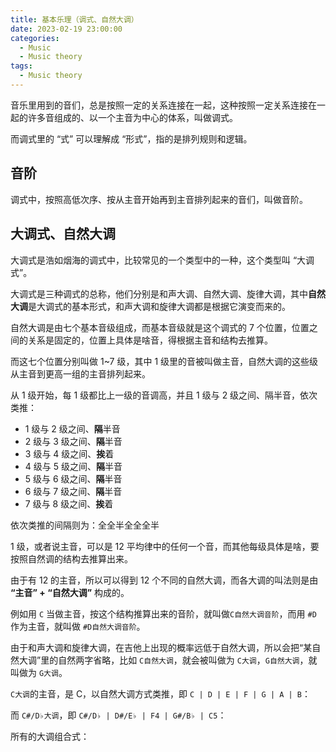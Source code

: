 ```yaml
---
title: 基本乐理（调式、自然大调）
date: 2023-02-19 23:00:00
categories:
  - Music
  - Music theory
tags:
  - Music theory
---
```


音乐里用到的音们，总是按照一定的关系连接在一起，这种按照一定关系连接在一起的许多音组成的、以一个主音为中心的体系，叫做调式。

而调式里的 “式” 可以理解成 “形式”，指的是排列规则和逻辑。

## 音阶

调式中，按照高低次序、按从主音开始再到主音排列起来的音们，叫做音阶。

## 大调式、自然大调

大调式是浩如烟海的调式中，比较常见的一个类型中的一种，这个类型叫 “大调式”。

大调式是三种调式的总称，他们分别是和声大调、自然大调、旋律大调，其中**自然大调**是大调式的基本形式，和声大调和旋律大调都是根据它演变而来的。

<!-- more -->

自然大调是由七个基本音级组成，而基本音级就是这个调式的 7 个位置，位置之间的关系是固定的，位置上具体是啥音，得根据主音和结构去推算。

而这七个位置分别叫做 1~7 级，其中 1 级里的音被叫做主音，自然大调的这些级从主音到更高一组的主音排列起来。

<hairy-image src="https://pic.imgdb.cn/item/63f23ea8f144a01007547db7.jpg" />

从 1 级开始，每 1 级都比上一级的音调高，并且 1 级与 2 级之间、隔半音，依次类推：

<hairy-image src="https://pic.imgdb.cn/item/63f23f35f144a0100755344c.jpg" />

- 1 级与 2 级之间、**隔**半音
- 2 级与 3 级之间、**隔**半音
- 3 级与 4 级之间、**挨**着
- 4 级与 5 级之间、**隔**半音
- 5 级与 6 级之间、**隔**半音
- 6 级与 7 级之间、**隔**半音
- 7 级与 8 级之间、**挨**着

依次类推的间隔则为：全全半全全全半

1 级，或者说主音，可以是 12 平均律中的任何一个音，而其他每级具体是啥，要按照自然调的结构去推算出来。

由于有 12 的主音，所以可以得到 12 个不同的自然大调，而各大调的叫法则是由 **“主音” + “自然大调”** 构成的。

例如用 `C` 当做主音，按这个结构推算出来的音阶，就叫做`C自然大调音阶`，而用 `#D` 作为主音，就叫做 `#D自然大调音阶`。

<hairy-image style="max-width: 600px" src="https://pic.imgdb.cn/item/63f24187f144a0100759cb4a.jpg" />

由于和声大调和旋律大调，在吉他上出现的概率远低于自然大调，所以会把“某自然大调”里的自然两字省略，比如 `C自然大调`，就会被叫做为 `C大调`，`G自然大调`，就叫做为 `G大调`。

`C大调`的主音，是 C，以自然大调方式类推，即 `C | D | E | F | G | A | B`：

<hairy-image src="https://pic.imgdb.cn/item/63f24296f144a010075c0273.jpg" />

而 `C#/D♭大调`，即 `C#/D♭ | D#/E♭ | F4 | G#/B♭ | C5`：

<hairy-image src="https://pic.imgdb.cn/item/63f24296f144a010075c0273.jpg" />

所有的大调组合式：

<hairy-image src="https://pic.imgdb.cn/item/63f24477f144a010075e60f6.jpg" />